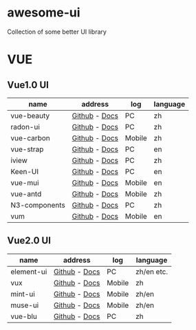 # awesome-ui
Collection of some better UI library

# VUE

## Vue1.0 UI

name|address|log| language
---|---|---|---
vue-beauty|[Github][1]  -  [Docs][2]| PC | zh
radon-ui|[Github][3] - [Docs][4]| PC | zh
vue-carbon|[Github][5] - [Docs][6]| Mobile | zh
vue-strap|[Github][7] - [Docs][8] | PC |en
iview|[Github][9] - [Docs][10] | PC | zh
Keen-UI | [Github][11] - [Docs][12] | PC | en
vue-mui | [Github][13] - [Docs][14] | Mobile | en
vue-antd | [Github][15] - [Docs][16] | Mobile | zh
N3-components | [Github][17] - [Docs][18] | PC | zh
vum | [Github][19] - [Docs][20] | Mobile | en

## Vue2.0 UI

name|address|log| language
---|---|---|---
element-ui |[Github][21] - [Docs][22]| PC | zh/en etc.
vux | [Github][23] - [Docs][24] | Mobile | zh
mint-ui | [Github][25] - [Docs][26] | Mobile | zh/en
muse-ui | [Github][27] - [Docs][28] | Mobile | zh/en
vue-blu | [Github][29] - [Docs][30] | PC | zh


  [1]: https://github.com/FE-Driver/vue-beauty
  [2]: https://fe-driver.github.io/vue-beauty/#!/components/start
  [3]: https://github.com/luojilab/radon-ui
  [4]: https://luojilab.github.io/radon-ui/0.5.0/#/
  [5]: https://github.com/myronliu347/vue-carbon
  [6]: https://myronliu347.github.io/vue-carbon/#!/
  [7]: https://github.com/yuche/vue-strap
  [8]: http://yuche.github.io/vue-strap/
  [9]: https://github.com/iview/iview
  [10]: https://www.iviewui.com/
  [11]: https://github.com/JosephusPaye/Keen-UI
  [12]: https://josephuspaye.github.io/Keen-UI/#/ui-alert
  [13]: https://github.com/mennghao/vue-mui
  [14]: http://mui.yaobieting.com/
  [15]: https://github.com/okoala/vue-antd
  [16]: http://okoala.github.io/vue-antd/#!/components
  [17]: http://n3ui.org/v2.html
  [18]: http://n3ui.org/v2.html
  [19]: https://github.com/vum-team/vum
  [20]: http://getvum.com/
  [21]: https://github.com/ElemeFE/element
  [22]: http://element.eleme.io/#/zh-CN
  [23]: https://github.com/airyland/vux
  [24]: https://vux.li/#/
  [25]: https://github.com/ElemeFE/mint-ui
  [26]: http://mint-ui.github.io/docs/#!/
  [27]: https://github.com/museui/muse-ui
  [28]: https://museui.github.io/#/index
  [29]: https://github.com/chenz24/vue-blu
  [30]: https://chenz24.github.io/vue-blu/#/
